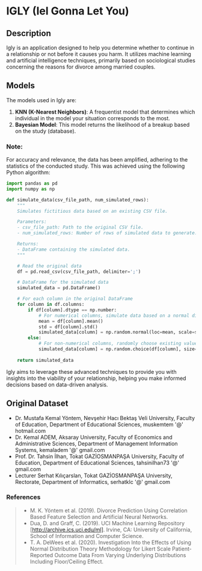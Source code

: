 # IGLY (Iel Gonna Let You)

## Description

Igly is an application designed to help you determine whether to continue in a relationship or not before it causes you harm. It utilizes machine learning and artificial intelligence techniques, primarily based on sociological studies concerning the reasons for divorce among married couples.

## Models

The models used in Igly are:

1. **KNN (K-Nearest Neighbors)**: A frequentist model that determines which individual in the model your situation corresponds to the most.
2. **Bayesian Model**: This model returns the likelihood of a breakup based on the study (database).

### Note:

For accuracy and relevance, the data has been amplified, adhering to the statistics of the conducted study. This was achieved using the following Python algorithm:

```python
import pandas as pd
import numpy as np

def simulate_data(csv_file_path, num_simulated_rows):
    """
    Simulates fictitious data based on an existing CSV file.

    Parameters:
    - csv_file_path: Path to the original CSV file.
    - num_simulated_rows: Number of rows of simulated data to generate.

    Returns:
    - DataFrame containing the simulated data.
    """

    # Read the original data
    df = pd.read_csv(csv_file_path, delimiter=';')

    # DataFrame for the simulated data
    simulated_data = pd.DataFrame()

    # For each column in the original DataFrame
    for column in df.columns:
        if df[column].dtype == np.number:
            # For numerical columns, simulate data based on a normal distribution
            mean = df[column].mean()
            std = df[column].std()
            simulated_data[column] = np.random.normal(loc=mean, scale=std, size=num_simulated_rows)
        else:
            # For non-numerical columns, randomly choose existing values
            simulated_data[column] = np.random.choice(df[column], size=num_simulated_rows)
    
    return simulated_data
```

Igly aims to leverage these advanced techniques to provide you with insights into the viability of your relationship, helping you make informed decisions based on data-driven analysis.

## Original Dataset
- Dr. Mustafa Kemal Yöntem, Nevşehir Hacı Bektaş Veli University, Faculty of Education, Department of Educational Sciences, muskemtem '@' hotmail.com
- Dr. Kemal ADEM, Aksaray University, Faculty of Economics and Administrative Sciences, Department of Management Information Systems, kemaladem '@' gmail.com
- Prof. Dr. Tahsin İlhan, Tokat GAZİOSMANPAŞA University, Faculty of Education, Department of Educational Sciences, tahsinilhan73 '@' gmail.com
- Lecturer Serhat Kılıçarslan, Tokat GAZİOSMANPAŞA University, Rectorate, Department of Informatics, serhatklc '@' gmail.com

### References
>- M. K. Yöntem et al. (2019). Divorce Prediction Using Correlation Based Feature Selection and Artificial Neural Networks.
>- Dua, D. and Graff, C. (2019). UCI Machine Learning Repository [http://archive.ics.uci.edu/ml]. Irvine, CA: University of California, School of Information and Computer Science.
>- T. A. DeWees et al. (2020). Investigation Into the Effects of Using Normal Distribution Theory Methodology for Likert Scale Patient-Reported Outcome Data From Varying Underlying Distributions Including Floor/Ceiling Effect.